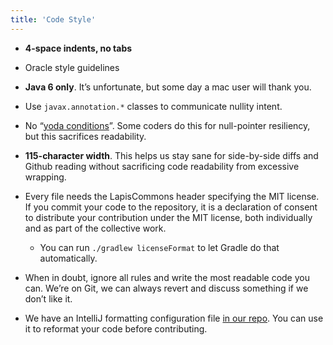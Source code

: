 ```yaml
---
title: 'Code Style'
---
```

- __4-space indents, no tabs__

- Oracle style guidelines

- __Java 6 only__. It’s unfortunate, but some day a mac user will thank you.

- Use `javax.annotation.*` classes to communicate nullity intent.

- No “[yoda conditions](http://en.wikipedia.org/wiki/Yoda_conditions)”. Some coders do this for null-pointer resiliency, but this sacrifices readability.

- __115-character width__. This helps us stay sane for side-by-side diffs and Github reading without sacrificing code readability from excessive wrapping.

- Every file needs the LapisCommons header specifying the MIT license. 
  If you commit your code to the repository, it is a declaration of consent to distribute your contribution under the MIT license, both individually and as part of the collective work.
  
    - You can run `./gradlew licenseFormat` to let Gradle do that automatically.
    
- When in doubt, ignore all rules and write the most readable code you can. We’re on Git, we can always revert and discuss something if we don’t like it.

- We have an IntelliJ formatting configuration file [in our repo](https://github.com/LapisBlue/Commons/blob/master/etc/intellij/lapis_intellij_style.xml). You can use it to reformat your code before contributing.
